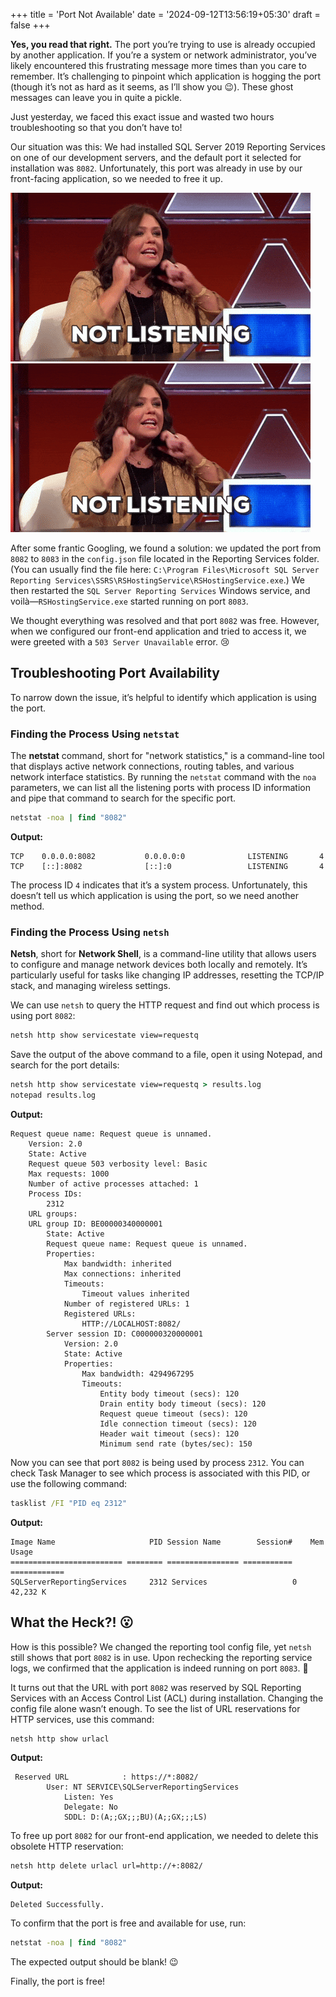 +++
title = 'Port Not Available'
date = '2024-09-12T13:56:19+05:30'
draft = false
+++

**Yes, you read that right.** The port you’re trying to use is already occupied by another application. If you’re a system or network administrator, you’ve likely encountered this frustrating message more times than you care to remember. It’s challenging to pinpoint which application is hogging the port (though it’s not as hard as it seems, as I’ll show you 😉). These ghost messages can leave you in quite a pickle.

Just yesterday, we faced this exact issue and wasted two hours troubleshooting so that you don’t have to!

Our situation was this: We had installed SQL Server 2019 Reporting Services on one of our development servers, and the default port it selected for installation was `8082`. Unfortunately, this port was already in use by our front-facing application, so we needed to free it up.

![Port Not Available](/images/not-listening.gif)
<img title="Port Not Available" alt="Port Not Available" src="/images/not listening.gif">

After some frantic Googling, we found a solution: we updated the port from `8082` to `8083` in the `config.json` file located in the Reporting Services folder. (You can usually find the file here: `C:\Program Files\Microsoft SQL Server Reporting Services\SSRS\RSHostingService\RSHostingService.exe`.) We then restarted the `SQL Server Reporting Services` Windows service, and voilà—`RSHostingService.exe` started running on port `8083`.

We thought everything was resolved and that port `8082` was free. However, when we configured our front-end application and tried to access it, we were greeted with a `503 Server Unavailable` error. 😢

## Troubleshooting Port Availability

To narrow down the issue, it’s helpful to identify which application is using the port.

### Finding the Process Using `netstat`

The **netstat** command, short for "network statistics," is a command-line tool that displays active network connections, routing tables, and various network interface statistics. By running the `netstat` command with the `noa` parameters, we can list all the listening ports with process ID information and pipe that command to search for the specific port.

```cmd
netstat -noa | find "8082"
```

**Output:**
```
TCP    0.0.0.0:8082           0.0.0.0:0              LISTENING       4
TCP    [::]:8082              [::]:0                 LISTENING       4
```

The process ID `4` indicates that it’s a system process. Unfortunately, this doesn’t tell us which application is using the port, so we need another method.

### Finding the Process Using `netsh`

**Netsh**, short for **Network Shell**, is a command-line utility that allows users to configure and manage network devices both locally and remotely. It’s particularly useful for tasks like changing IP addresses, resetting the TCP/IP stack, and managing wireless settings.

We can use `netsh` to query the HTTP request and find out which process is using port `8082`:

```cmd
netsh http show servicestate view=requestq
```

Save the output of the above command to a file, open it using Notepad, and search for the port details:

```cmd
netsh http show servicestate view=requestq > results.log
notepad results.log
```

**Output:**
```
Request queue name: Request queue is unnamed.
    Version: 2.0
    State: Active
    Request queue 503 verbosity level: Basic
    Max requests: 1000
    Number of active processes attached: 1
    Process IDs:
        2312
    URL groups:
    URL group ID: BE00000340000001
        State: Active
        Request queue name: Request queue is unnamed.
        Properties:
            Max bandwidth: inherited
            Max connections: inherited
            Timeouts:
                Timeout values inherited
            Number of registered URLs: 1
            Registered URLs:
                HTTP://LOCALHOST:8082/
        Server session ID: C000000320000001
            Version: 2.0
            State: Active
            Properties:
                Max bandwidth: 4294967295
                Timeouts:
                    Entity body timeout (secs): 120
                    Drain entity body timeout (secs): 120
                    Request queue timeout (secs): 120
                    Idle connection timeout (secs): 120
                    Header wait timeout (secs): 120
                    Minimum send rate (bytes/sec): 150
```

Now you can see that port `8082` is being used by process `2312`. You can check Task Manager to see which process is associated with this PID, or use the following command:

```cmd
tasklist /FI "PID eq 2312"
```

**Output:**
```
Image Name                     PID Session Name        Session#    Mem Usage
========================= ======== ================ =========== ============
SQLServerReportingServices     2312 Services                   0     42,232 K
```

## What the Heck?! 😮

How is this possible? We changed the reporting tool config file, yet `netsh` still shows that port `8082` is in use. Upon rechecking the reporting service logs, we confirmed that the application is indeed running on port `8083`. 🤔

It turns out that the URL with port `8082` was reserved by SQL Reporting Services with an Access Control List (ACL) during installation. Changing the config file alone wasn’t enough. To see the list of URL reservations for HTTP services, use this command:

```cmd
netsh http show urlacl
```

**Output:**
```
 Reserved URL            : https://*:8082/
        User: NT SERVICE\SQLServerReportingServices
            Listen: Yes
            Delegate: No
            SDDL: D:(A;;GX;;;BU)(A;;GX;;;LS)
```

To free up port `8082` for our front-end application, we needed to delete this obsolete HTTP reservation:

```cmd
netsh http delete urlacl url=http://+:8082/
```

**Output:**
```
Deleted Successfully.
```

To confirm that the port is free and available for use, run:

```cmd
netstat -noa | find "8082"
```

The expected output should be blank! 😉

Finally, the port is free!

